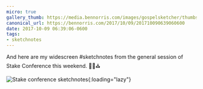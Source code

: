 ```yaml
---
micro: true
gallery_thumb: https://media.bennorris.com/images/gospelsketcher/thumbs/oct-17-stake-conference.jpg
canonical_url: https://bennorris.com/2017/10/09/201710090639060600
date: 2017-10-09 06:39:06-0600
tags:
- sketchnotes
---
```


And here are my widescreen #sketchnotes from the general session of Stake Conference this weekend. ✍🏼⛪️

![Stake conference sketchnotes](https://media.bennorris.com/images/gospelsketcher/general/oct-17-stake-conference.jpg){:loading="lazy"}